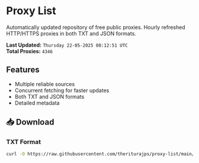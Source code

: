 # Proxy List

Automatically updated repository of free public proxies. Hourly refreshed HTTP/HTTPS proxies in both TXT and JSON formats.

**Last Updated:** `Thursday 22-05-2025 08:12:51 UTC`  
**Total Proxies:** `4346`

## Features
- Multiple reliable sources
- Concurrent fetching for faster updates
- Both TXT and JSON formats
- Detailed metadata

## 📥 Download

### TXT Format
```bash
curl -O https://raw.githubusercontent.com/theriturajps/proxy-list/main/proxies.txt
